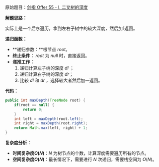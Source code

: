 原始题目：[剑指 Offer 55 - I. 二叉树的深度](https://leetcode-cn.com/problems/er-cha-shu-de-shen-du-lcof/)

**解题思路：**

实际上是一个后序遍历，拿到左右子树中的较大深度，然后加1返回。

**递归函数：**

- **递归参数：**根节点 $root$。
- **终止条件：** $root$ 为 $null$ 时，直接返回。
- **递推工作：**
  1. 递归计算左子树的深度 $dl$ ；
  2. 递归计算右子树的深度 $dr$；
  3. 比较 $dl$ 和 $dr$ ，选择较大者然后加一返回。

**代码：**

```java
public int maxDepth(TreeNode root) {
    if(root == null) {
        return 0;
    }
    int left = maxDepth(root.left);
    int right = maxDepth(root.right);
    return Math.max(left, right) + 1;
}
```

**复杂度分析：**

- **时间复杂度$O(N)$**：$N$ 为树节点的个数，计算深度需要遍历所有的节点。
- **空间复杂度$O(N)$**：最长情况下，需要进行 $N$ 次递归，需要栈空间为 $O(N)$。
